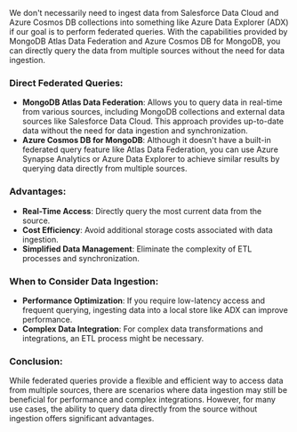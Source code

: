 We don't necessarily need to ingest data from Salesforce Data Cloud and Azure Cosmos DB collections into something like Azure Data Explorer (ADX) if our goal is to perform federated queries. With the capabilities provided by MongoDB Atlas Data Federation and Azure Cosmos DB for MongoDB, you can directly query the data from multiple sources without the need for data ingestion.

### **Direct Federated Queries:**
- **MongoDB Atlas Data Federation**: Allows you to query data in real-time from various sources, including MongoDB collections and external data sources like Salesforce Data Cloud. This approach provides up-to-date data without the need for data ingestion and synchronization.
- **Azure Cosmos DB for MongoDB**: Although it doesn't have a built-in federated query feature like Atlas Data Federation, you can use Azure Synapse Analytics or Azure Data Explorer to achieve similar results by querying data directly from multiple sources.

### **Advantages:**
- **Real-Time Access**: Directly query the most current data from the source.
- **Cost Efficiency**: Avoid additional storage costs associated with data ingestion.
- **Simplified Data Management**: Eliminate the complexity of ETL processes and synchronization.

### **When to Consider Data Ingestion:**
- **Performance Optimization**: If you require low-latency access and frequent querying, ingesting data into a local store like ADX can improve performance.
- **Complex Data Integration**: For complex data transformations and integrations, an ETL process might be necessary.

### **Conclusion:**
While federated queries provide a flexible and efficient way to access data from multiple sources, there are scenarios where data ingestion may still be beneficial for performance and complex integrations. However, for many use cases, the ability to query data directly from the source without ingestion offers significant advantages.


